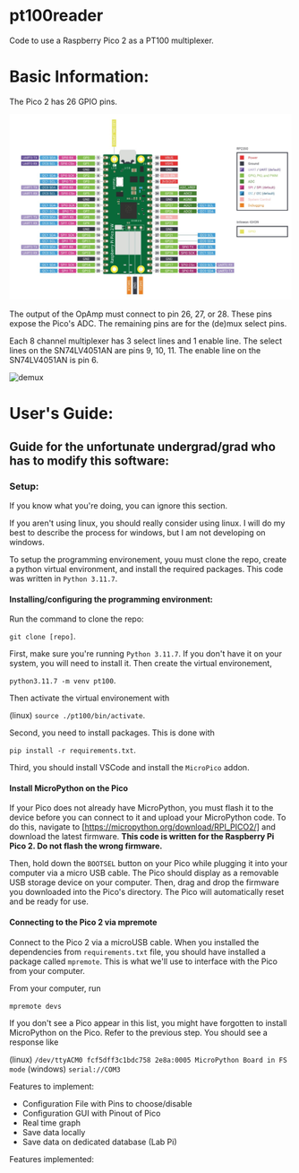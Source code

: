 # pt100reader
Code to use a Raspberry Pico 2 as a PT100 multiplexer.

# Basic Information:

The Pico 2 has 26 GPIO pins.

![pico2](./pico2pinout.jpg)

The output of the OpAmp must connect to pin 26, 27, or 28. These pins expose the Pico's ADC.
The remaining pins are for the (de)mux select pins.

Each 8 channel multiplexer has 3 select lines and 1 enable line. The select lines on the SN74LV4051AN are pins 9, 10, 11. The enable line on the SN74LV4051AN is pin 6.

![demux](./images/SN74LV4051Apinout.jpg)

# User's Guide:

## Guide for the unfortunate undergrad/grad who has to modify this software:

### Setup:

If you know what you're doing, you can ignore this section.

If you aren't using linux, you should really consider using linux. I will do my best to describe the process for windows, but I am not developing on windows.

To setup the programming environement, youu must clone the repo, create a python virtual environment, and install the required packages. This code was written in ``Python 3.11.7``.

#### Installing/configuring the programming environment:

Run the command to clone the repo:

   ``git clone [repo]``.

First, make sure you're running ``Python 3.11.7``. If you don't have it on your system, you will need to install it. Then create the virtual environement,

   ``python3.11.7 -m venv pt100``.

Then activate the virtual environement with

(linux)   ``source ./pt100/bin/activate``.

Second, you need to install packages. This is done with

   ``pip install -r requirements.txt``.

Third, you should install VSCode and install the ``MicroPico`` addon.

#### Install MicroPython on the Pico

If your Pico does not already have MicroPython, you must flash it to the device before you can connect to it and upload your MicroPython code. To do this, navigate to [https://micropython.org/download/RPI_PICO2/] and download the latest firmware. **This code is written for the Raspberry Pi Pico 2. Do not flash the wrong firmware.**

Then, hold down the ``BOOTSEL`` button on your Pico while plugging it into your computer via a micro USB cable. The Pico should display as a removable USB storage device on your computer. Then, drag and drop the firmware you downloaded into the Pico's directory. The Pico will automatically reset and be ready for use.

#### Connecting to the Pico 2 via mpremote

Connect to the Pico 2 via a microUSB cable. When you installed the dependencies from ``requirements.txt`` file, you should have installed a package called ``mpremote``. This is what we'll use to interface with the Pico from your computer. 

From your computer, run 

   ``mpremote devs``

If you don't see a Pico appear in this list, you might have forgotten to install MicroPython on the Pico. Refer to the previous step. You should see a response like 

(linux)   ``/dev/ttyACM0 fcf5dff3c1bdc758 2e8a:0005 MicroPython Board in FS mode``
(windows)   ``serial://COM3``




Features to implement:
- Configuration File with Pins to choose/disable
- Configuration GUI with Pinout of Pico
- Real time graph
- Save data locally
- Save data on dedicated database (Lab Pi)

Features implemented:
